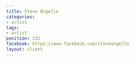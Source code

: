 ```yaml
---
title: Steve Angello
categories:
- artist
tags:
- artist
position: 232
facebook: https://www.facebook.com/steveangello
layout: client
---
```


